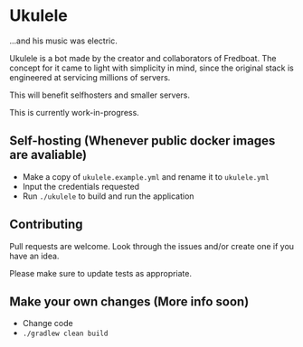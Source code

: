 # Ukulele
...and his music was electric.

Ukulele is a bot made by the creator and collaborators of Fredboat. The concept for it came to light with simplicity in mind, since the original stack is engineered at servicing millions of servers.

This will benefit selfhosters and smaller servers.

This is currently work-in-progress.

## Self-hosting (Whenever public docker images are avaliable)
- Make a copy of `ukulele.example.yml` and rename it to `ukulele.yml`
- Input the credentials requested
- Run `./ukulele` to build and run the application

## Contributing
Pull requests are welcome. Look through the issues and/or create one if you have an idea.

Please make sure to update tests as appropriate.

## Make your own changes (More info soon)
- Change code
- `./gradlew clean build`

